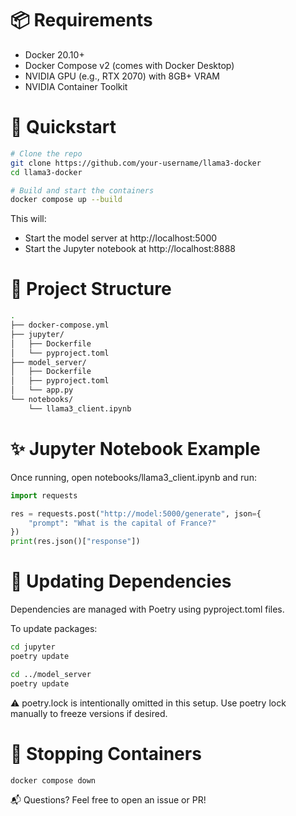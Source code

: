 # 📦 Requirements
* Docker 20.10+
* Docker Compose v2 (comes with Docker Desktop)
* NVIDIA GPU (e.g., RTX 2070) with 8GB+ VRAM
* NVIDIA Container Toolkit

# 🚀 Quickstart
```bash
# Clone the repo
git clone https://github.com/your-username/llama3-docker
cd llama3-docker 

# Build and start the containers
docker compose up --build
```

This will:

* Start the model server at http://localhost:5000
* Start the Jupyter notebook at http://localhost:8888

# 📁 Project Structure
```bash
.
├── docker-compose.yml
├── jupyter/
│   ├── Dockerfile
│   └── pyproject.toml
├── model_server/
│   ├── Dockerfile
│   ├── pyproject.toml
│   └── app.py
└── notebooks/
    └── llama3_client.ipynb
```

# ✨ Jupyter Notebook Example
Once running, open notebooks/llama3_client.ipynb and run:

```python
import requests

res = requests.post("http://model:5000/generate", json={
    "prompt": "What is the capital of France?"
})
print(res.json()["response"])
```

# 🔧 Updating Dependencies
Dependencies are managed with Poetry using pyproject.toml files.

To update packages:

```bash
cd jupyter
poetry update

cd ../model_server
poetry update
```
⚠️ poetry.lock is intentionally omitted in this setup. Use poetry lock manually to freeze versions if desired.

# 🧹 Stopping Containers
```bash
docker compose down
```

📬 Questions?
Feel free to open an issue or PR!